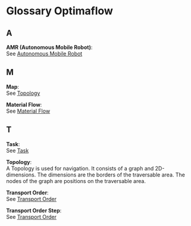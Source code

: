 # Glossary Optimaflow

## A

**AMR (Autonomous Mobile Robot)**:<!--newline-->  
See [Autonomous Mobile Robot](./optimaflow/amr.md#autonomous-mobile-robot-amr)

## M

**Map**:<!--newline-->  
See [Topology](#t)

**Material Flow**:<!--newline-->  
See [Material Flow](./optimaflow/material_flow.md)

## T

**Task**:<!--newline-->  
See [Task](./optimaflow/material_flow.md#task)

**Topology**:<!--newline-->  
A Topology is used for navigation.
It consists of a graph and 2D-dimensions.
The dimensions are the borders of the traversable area.
The nodes of the graph are positions on the traversable area.

**Transport Order**:<!--newline-->  
See [Transport Order](./optimaflow/material_flow.md#transport-order)

**Transport Order Step**:<!--newline-->  
See [Transport Order](./optimaflow/material_flow.md#transport-order)

